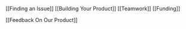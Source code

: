 [[Finding an Issue]]
[[Building Your Product]]
[[Teamwork]]
[[Funding]]

[[Feedback On Our Product]]

